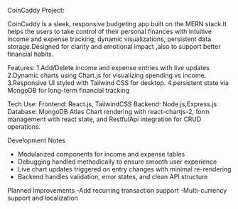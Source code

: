 CoinCaddy Project:

CoinCaddy is a sleek, responsive budgeting app built on the MERN stack.It helps the users to take control of their personal finances with intuitive income and expense tracking, dynamic visualizations, persistent data storage.Designed for clarity and emotional impact ,also to support better financial habits.

Features:
1.Add/Delete income and expense entries with live updates
2.Dynamic charts using Chart.js for visualizing spending vs income.
3.Responsive UI styled with Tailwind CSS for desktop.
4.persistent state via MongoDB for long-term financial tracking


Tech Use:
Frontend: React.js, TailwindCSS
Backend: Node.js,Express.js
Database: MongoDB Atlas
Chart rendering with react-chartjs-2, form management with react state, and RestfulApi integration for CRUD operations.

Development Notes
- Modularized components for income and expense tables
- Debugging handled methodically to ensure smooth user experience
- Live chart updates triggered on entry changes with minimal re-rendering
- Backend handles validation, error states, and clean API structure

Planned Improvements
 -Add recurring transaction support
 -Multi-currency support and localization


